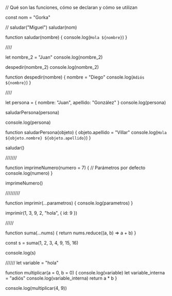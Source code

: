 
// Qué son las funciones, cómo se declaran y cómo se utilizan


const nom = "Gorka"

// saludar("Miguel")
saludar(nom)

function saludar(nombre) {
    console.log(`Hola ${nombre}`)
}

////

let nombre_2 = "Juan"
console.log(nombre_2)

despedir(nombre_2)
console.log(nombre_2)

function despedir(nombre) {
    nombre = "Diego"
    console.log(`Adiós ${nombre}`)
}

////

let persona = { nombre: "Juan", apellido: "González" }
console.log(persona)

saludarPersona(persona)

console.log(persona)

function saludarPersona(objeto) {
    objeto.apellido = "Villar"
    console.log(`Hola ${objeto.nombre} ${objeto.apellido}`)
}

saludar()

///////

function imprimeNumero(numero = 7) { // Parámetros por defecto
    console.log(numero)
}

imprimeNumero()

/////////

function imprimir(...parametros) {
    console.log(parametros)
}

imprimir(1, 3, 9, 2, "hola", { id: 9 })

/////

function suma(...nums) {
    return nums.reduce((a, b) => a + b)
}

const s = suma(1, 2, 3, 4, 9, 15, 16)

console.log(s)

//////
let variable = "hola"

function multiplicar(a = 0, b = 0) {
    console.log(variable)
    let variable_interna = "adiós"
    console.log(variable_interna)
    return a * b
}


console.log(multiplicar(4, 9))
